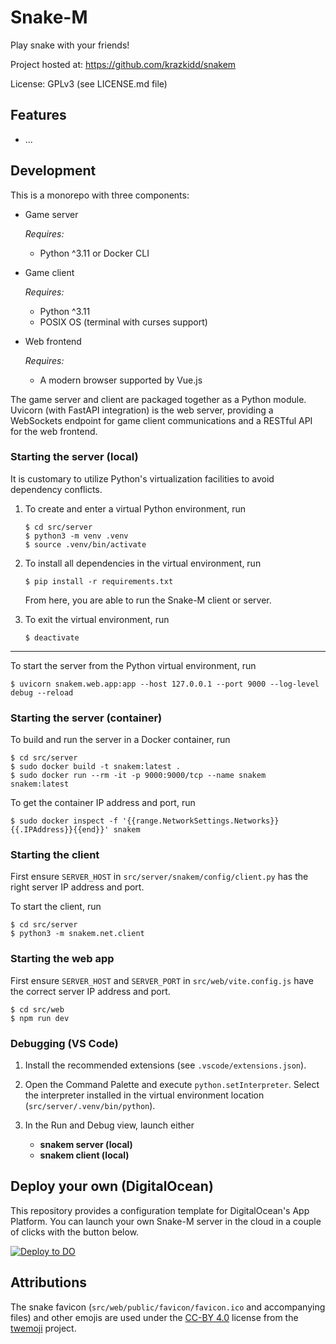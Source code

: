 # Snake-M

Play snake with your friends!

<!-- [Try the live app now!](https://krazkidd.github.io/snakem/) -->

Project hosted at: https://github.com/krazkidd/snakem

License: GPLv3 (see LICENSE.md file)

## Features

- ...

## Development

This is a monorepo with three components:

* Game server

  _Requires:_

  * Python ^3.11 or Docker CLI

* Game client

  _Requires:_

  * Python ^3.11
  * POSIX OS (terminal with curses support)

* Web frontend

  _Requires:_

  * A modern browser supported by Vue.js

The game server and client are packaged together as a Python module. Uvicorn (with FastAPI integration) is the web server, providing a WebSockets endpoint for game client communications and a RESTful API for the web frontend.

### Starting the server (local)

It is customary to utilize Python's virtualization facilities to avoid dependency conflicts.

1. To create and enter a virtual Python environment, run

    ```ShellSession
    $ cd src/server
    $ python3 -m venv .venv
    $ source .venv/bin/activate
    ```

2. To install all dependencies in the virtual environment, run

    ```ShellSession
    $ pip install -r requirements.txt
    ```

    From here, you are able to run the Snake-M client or server.

3. To exit the virtual environment, run

    ```ShellSession
    $ deactivate
    ```

---

To start the server from the Python virtual environment, run

```ShellSession
$ uvicorn snakem.web.app:app --host 127.0.0.1 --port 9000 --log-level debug --reload
```

### Starting the server (container)

To build and run the server in a Docker container, run

```ShellSession
$ cd src/server
$ sudo docker build -t snakem:latest .
$ sudo docker run --rm -it -p 9000:9000/tcp --name snakem snakem:latest
```

To get the container IP address and port, run

```ShellSession
$ sudo docker inspect -f '{{range.NetworkSettings.Networks}}{{.IPAddress}}{{end}}' snakem
```

### Starting the client

First ensure `SERVER_HOST` in `src/server/snakem/config/client.py` has the right server IP address and port.

To start the client, run

```ShellSession
$ cd src/server
$ python3 -m snakem.net.client
```

### Starting the web app

First ensure `SERVER_HOST` and `SERVER_PORT` in `src/web/vite.config.js` have the correct server IP address and port.

```ShellSession
$ cd src/web
$ npm run dev
```

### Debugging (VS Code)

1. Install the recommended extensions (see `.vscode/extensions.json`).

2. Open the Command Palette and execute `python.setInterpreter`. Select the interpreter installed in the virtual environment location (`src/server/.venv/bin/python`).

3. In the Run and Debug view, launch either
   - **snakem server (local)**
   - **snakem client (local)**

## Deploy your own (DigitalOcean)

This repository provides a configuration template for DigitalOcean's App Platform. You can launch your own Snake-M server in the cloud in a couple of clicks with the button below.

[![Deploy to DO](https://www.deploytodo.com/do-btn-blue.svg)](https://cloud.digitalocean.com/apps/new?repo=https://github.com/krazkidd/snakem/tree/master&refcode=b9ac212b7d29)

## Attributions

The snake favicon (`src/web/public/favicon/favicon.ico` and accompanying files) and other emojis are used under the [CC-BY 4.0](https://creativecommons.org/licenses/by/4.0/) license from the [twemoji](https://github.com/twitter/twemoji) project.
